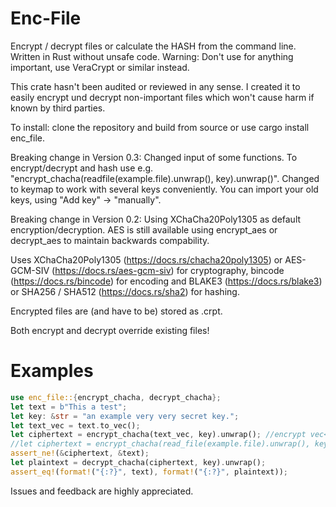 # Enc-File
Encrypt / decrypt files or calculate the HASH from the command line. Written in Rust without unsafe code. Warning: Don't use for anything important, use VeraCrypt or similar instead.

This crate hasn't been audited or reviewed in any sense. I created it to easily encrypt und decrypt non-important files which won't cause harm if known by third parties.

To install: clone the repository and build from source or use cargo install enc_file.

Breaking change in Version 0.3: Changed input of some functions. To encrypt/decrypt and hash use e.g. "encrypt_chacha(readfile(example.file).unwrap(), key).unwrap()". Changed to keymap to work with several keys conveniently. You can import your old keys, using "Add key" -> "manually".

Breaking change in Version 0.2: Using XChaCha20Poly1305 as default encryption/decryption. AES is still available using encrypt_aes or decrypt_aes to maintain backwards compability.

Uses XChaCha20Poly1305 (https://docs.rs/chacha20poly1305) or AES-GCM-SIV (https://docs.rs/aes-gcm-siv) for cryptography, bincode (https://docs.rs/bincode) for encoding and BLAKE3 (https://docs.rs/blake3) or SHA256 / SHA512 (https://docs.rs/sha2) for hashing.

Encrypted files are (and have to be) stored as .crpt.

Both encrypt and decrypt override existing files!

# Examples

```rust
use enc_file::{encrypt_chacha, decrypt_chacha};
let text = b"This a test";
let key: &str = "an example very very secret key.";
let text_vec = text.to_vec();
let ciphertext = encrypt_chacha(text_vec, key).unwrap(); //encrypt vec<u8>, returns result(Vec<u8>)
//let ciphertext = encrypt_chacha(read_file(example.file).unwrap(), key).unwrap(); //read a file as Vec<u8> and then encrypt 
assert_ne!(&ciphertext, &text);
let plaintext = decrypt_chacha(ciphertext, key).unwrap();
assert_eq!(format!("{:?}", text), format!("{:?}", plaintext));
```

Issues and feedback are highly appreciated. 
